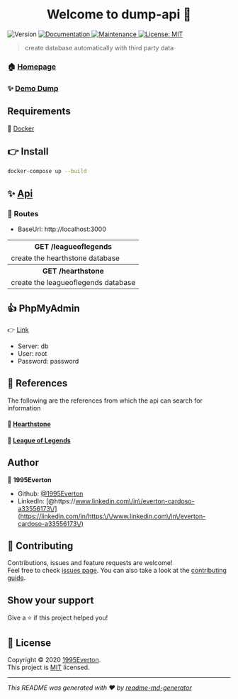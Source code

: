 <h1 align="center">Welcome to dump-api 👋</h1>
<p>
  <img alt="Version" src="https://img.shields.io/badge/version-0.0.1-blue.svg?cacheSeconds=2592000" />
  <a href="https://github.com/1995Everton/dump-api#readme" target="_blank">
    <img alt="Documentation" src="https://img.shields.io/badge/documentation-yes-brightgreen.svg" />
  </a>
  <a href="https://github.com/1995Everton/dump-api/graphs/commit-activity" target="_blank">
    <img alt="Maintenance" src="https://img.shields.io/badge/Maintained%3F-yes-green.svg" />
  </a>
  <a href="https://github.com/1995Everton/dump-api/blob/master/LICENSE" target="_blank">
    <img alt="License: MIT" src="https://img.shields.io/badge/license-MIT-yellow.svg" target="_blank" />
  </a>
</p>

> create database automatically with third party data

### 🏠 [Homepage](https://github.com/1995Everton/dump-api.git#readme)

### ✨ [Demo Dump](https://github.com/1995Everton/dump-api/blob/master/bin/leagueoflegends.sql)

## Requirements

  🐋 [Docker](https://www.docker.com)

## 👉 Install

```sh
docker-compose up --build
```

## ✨ [Api](http://localhost:3000)

### 🚀 Routes

  - BaseUrl: http://localhost:3000

<table class="tg">
  <tr>
    <th class="tg-0pky" colspan="5">GET /leagueoflegends</th>
  </tr>
  <tr>
    <td class="tg-0pky" colspan="5">create the hearthstone database</td>
  </tr>
  <tr>
    <th class="tg-0pky" colspan="5">GET /hearthstone</th>
  </tr>
  <tr>
    <td class="tg-0pky" colspan="5">create the leagueoflegends database</td>
  </tr>
</table>

## 👍 PhpMyAdmin

  👉 [Link](http://localhost/)
  
 - Server: db
 - User: root
 - Password: password

## 📌 References

  The following are the references from which the api can search for information

#### 🙏 [Hearthstone](https://hearthstoneapi.com/)
  
#### 🙏 [League of Legends](https://riot-api-libraries.readthedocs.io/en/latest/ddragon.html)

## Author

👤 **1995Everton**

* Github: [@1995Everton](https://github.com/1995Everton)
* LinkedIn: [@https:\/\/www.linkedin.com\/in\/everton-cardoso-a33556173\/](https://linkedin.com/in/https:\/\/www.linkedin.com\/in\/everton-cardoso-a33556173\/)

## 🤝 Contributing

Contributions, issues and feature requests are welcome!<br />Feel free to check [issues page](https://github.com/1995Everton/dump-api/issues). You can also take a look at the [contributing guide](https://github.com/1995Everton/dump-api/blob/master/CONTRIBUTING.md).

## Show your support

Give a ⭐️ if this project helped you!

## 📝 License

Copyright © 2020 [1995Everton](https://github.com/1995Everton).<br />
This project is [MIT](https://github.com/1995Everton/dump-api/blob/master/LICENSE) licensed.

***
_This README was generated with ❤️ by [readme-md-generator](https://github.com/kefranabg/readme-md-generator)_